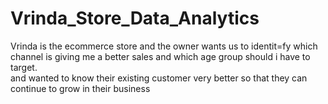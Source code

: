 # Vrinda_Store_Data_Analytics
Vrinda is the ecommerce store and the owner wants us to identit=fy which channel is giving me a better sales and 
which age group should i have to target.   
and wanted to know their existing customer very better so that they can continue to grow in their business
